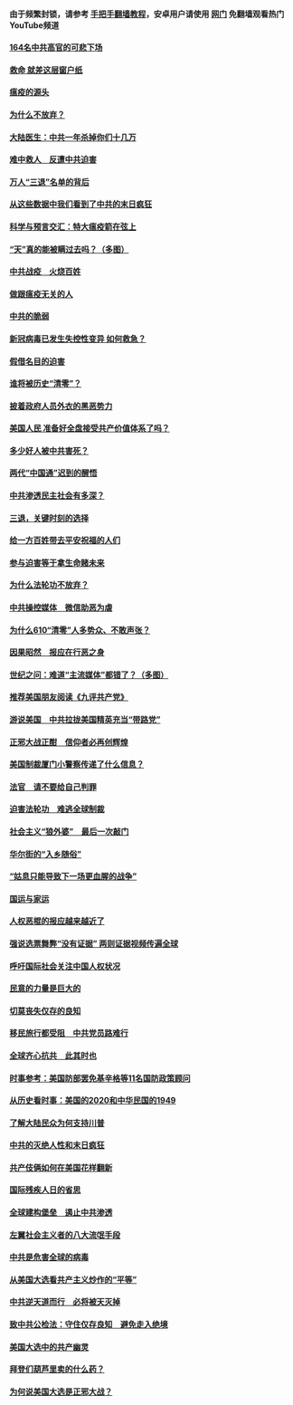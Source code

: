 #### 由于频繁封锁，请参考 [手把手翻墙教程](https://github.com/gfw-breaker/guides/wiki/)，安卓用户请使用 [网门](https://github.com/gfw-breaker/nogfw/blob/master/dl.md?t=01211600) 免翻墙观看热门YouTube频道 

#### [164名中共高官的可悲下场](../pages/251/418676.md?t=01211600) 

#### [救命 就差这层窗户纸](../pages/251/418706.md?t=01211600) 

#### [瘟疫的源头](../pages/251/418661.md?t=01211600) 

#### [为什么不放弃？](../pages/251/418691.md?t=01211600) 

#### [大陆医生：中共一年杀掉你们十几万](../pages/251/418670.md?t=01211600) 

#### [难中救人　反遭中共迫害](../pages/251/418414.md?t=01211600) 

#### [万人“三退”名单的背后](../pages/251/418505.md?t=01211600) 

#### [从这些数据中我们看到了中共的末日疯狂](../pages/251/418420.md?t=01211600) 

#### [科学与预言交汇：特大瘟疫箭在弦上](../pages/251/418266.md?t=01211600) 

#### [“天”真的能被瞒过去吗？（多图）](../pages/251/418308.md?t=01211600) 

#### [中共战疫　火烧百姓](../pages/251/418220.md?t=01211600) 

#### [做跟瘟疫无关的人](../pages/251/418171.md?t=01211600) 

#### [中共的脆弱](../pages/251/418196.md?t=01211600) 

#### [新冠病毒已发生失控性变异 如何救急？](../pages/251/418032.md?t=01211600) 

#### [假借名目的迫害](../pages/251/418055.md?t=01211600) 

#### [谁将被历史“清零”？](../pages/251/417485.md?t=01211600) 

#### [披着政府人员外衣的黑恶势力](../pages/251/417442.md?t=01211600) 

#### [美国人民 准备好全盘接受共产价值体系了吗？](../pages/251/417491.md?t=01211600) 

#### [多少好人被中共害死？](../pages/251/417144.md?t=01211600) 

#### [两代“中国通”迟到的醒悟](../pages/251/417064.md?t=01211600) 

#### [中共渗透民主社会有多深？](../pages/251/417063.md?t=01211600) 

#### [三退，关键时刻的选择](../pages/251/416969.md?t=01211600) 

#### [给一方百姓带去平安祝福的人们](../pages/251/416941.md?t=01211600) 

#### [参与迫害等于拿生命赌未来](../pages/251/416856.md?t=01211600) 

#### [为什么法轮功不放弃？](../pages/251/416864.md?t=01211600) 

#### [中共操控媒体　微信助恶为虐](../pages/251/416724.md?t=01211600) 

#### [为什么610“清零”人多势众、不敢声张？](../pages/251/416632.md?t=01211600) 

#### [因果昭然　报应在行恶之身](../pages/251/416582.md?t=01211600) 

#### [世纪之问：难道“主流媒体”都错了？（多图）](../pages/251/416571.md?t=01211600) 

#### [推荐美国朋友阅读《九评共产党》](../pages/251/416510.md?t=01211600) 

#### [游说美国　中共拉拢美国精英充当“带路党”](../pages/251/416529.md?t=01211600) 

#### [正邪大战正酣　信仰者必再创辉煌](../pages/251/416433.md?t=01211600) 

#### [美国制裁厦门小警察传递了什么信息？](../pages/251/416432.md?t=01211600) 

#### [法官　请不要给自己判罪](../pages/251/416379.md?t=01211600) 

#### [迫害法轮功　难逃全球制裁](../pages/251/416380.md?t=01211600) 

#### [社会主义“狼外婆”　最后一次敲门](../pages/251/416394.md?t=01211600) 

#### [华尔街的“入乡随俗”](../pages/251/416395.md?t=01211600) 

#### [“姑息只能导致下一场更血腥的战争”](../pages/251/416223.md?t=01211600) 

#### [国运与家运](../pages/251/416224.md?t=01211600) 

#### [人权恶棍的报应越来越近了](../pages/251/416276.md?t=01211600) 

#### [强说选票舞弊“没有证据” 两则证据视频传遍全球](../pages/251/416227.md?t=01211600) 

#### [呼吁国际社会关注中国人权状况](../pages/251/416135.md?t=01211600) 

#### [民意的力量是巨大的](../pages/251/416222.md?t=01211600) 

#### [切莫丧失仅存的良知](../pages/251/416134.md?t=01211600) 

#### [移民旅行都受阻　中共党员路难行](../pages/251/416033.md?t=01211600) 

#### [全球齐心抗共　此其时也](../pages/251/415989.md?t=01211600) 

#### [时事参考：美国防部罢免基辛格等11名国防政策顾问](../pages/251/415970.md?t=01211600) 

#### [从历史看时事：美国的2020和中华民国的1949](../pages/251/415949.md?t=01211600) 

#### [了解大陆民众为何支持川普](../pages/251/415950.md?t=01211600) 

#### [中共的灭绝人性和末日疯狂](../pages/251/415944.md?t=01211600) 

#### [共产伎俩如何在美国花样翻新](../pages/251/415908.md?t=01211600) 

#### [国际残疾人日的省思](../pages/251/415849.md?t=01211600) 

#### [全球建构堡垒　遏止中共渗透](../pages/251/415850.md?t=01211600) 

#### [左翼社会主义者的八大流氓手段](../pages/251/415802.md?t=01211600) 

#### [中共是危害全球的病毒](../pages/251/415569.md?t=01211600) 

#### [从美国大选看共产主义炒作的“平等”](../pages/251/415654.md?t=01211600) 

#### [中共逆天道而行　必将被天灭掉](../pages/251/415626.md?t=01211600) 

#### [致中共公检法：守住仅存良知　避免走入绝境](../pages/251/415627.md?t=01211600) 

#### [美国大选中的共产幽灵](../pages/251/415618.md?t=01211600) 

#### [拜登们葫芦里卖的什么药？](../pages/251/415531.md?t=01211600) 

#### [为何说美国大选是正邪大战？](../pages/251/415530.md?t=01211600) 

